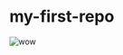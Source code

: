 # my-first-repo

![wow](https://jellyfishwarehouse.com/cdn/shop/products/MarbledJellyfishSquare_1200x1200.png?v=1646340874)